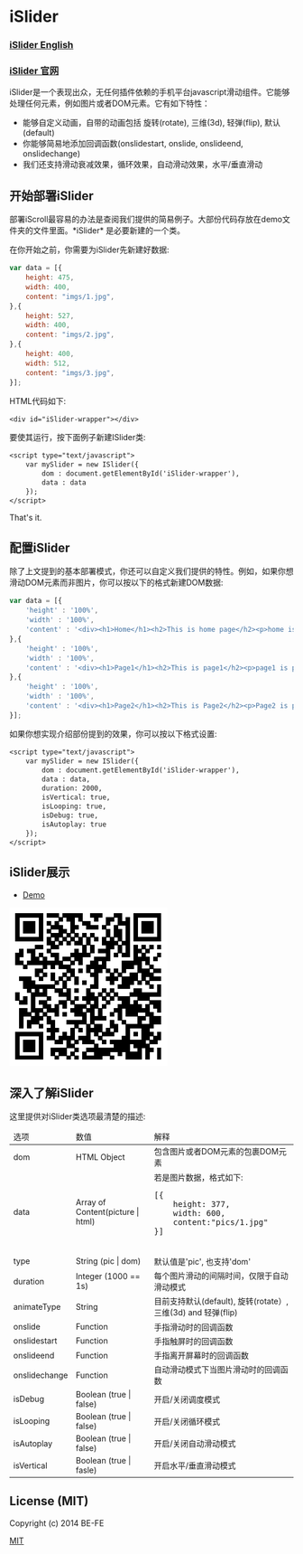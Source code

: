 <h1 id="intro">iSlider</h1>

<h3><a href="https://github.com/BE-FE/iSlider/blob/master/README_English.md">iSlider English</a></h3>
<h3><a href="http://be-fe.github.io/iSlider/">iSlider 官网</a></h3>

iSlider是一个表现出众，无任何插件依赖的手机平台javascript滑动组件。它能够处理任何元素，例如图片或者DOM元素。它有如下特性：

* 能够自定义动画，自带的动画包括 旋转(rotate), 三维(3d), 轻弹(flip), 默认(default)
* 你能够简易地添加回调函数(onslidestart, onslide, onslideend, onslidechange)
* 我们还支持滑动衰减效果，循环效果，自动滑动效果，水平/垂直滑动

<h2 id="getting-started">开始部署iSlider</h2>
部署iScroll最容易的办法是查阅我们提供的简易例子。大部份代码存放在demo文件夹的文件里面。*iSlider* 是必要新建的一个类。

在你开始之前，你需要为iSlider先新建好数据:

``` javascript
var data = [{
	height: 475,
	width: 400,
	content: "imgs/1.jpg",
},{
	height: 527,
	width: 400,
	content: "imgs/2.jpg",
},{
 	height: 400,
 	width: 512,
 	content: "imgs/3.jpg",
}];
```

HTML代码如下:
	
	<div id="iSlider-wrapper"></div>

要使其运行，按下面例子新建ISlider类: 

 	<script type="text/javascript">
    	var mySlider = new ISlider({
    		dom : document.getElementById('iSlider-wrapper'),
    		data : data
    	});
    </script>

That's it. 

<h2 id="configuration">配置iSlider</h2>
除了上文提到的基本部署模式，你还可以自定义我们提供的特性。例如，如果你想滑动DOM元素而非图片，你可以按以下的格式新建DOM数据: 

``` javascript
var data = [{
	'height' : '100%',
	'width' : '100%',
	'content' : '<div><h1>Home</h1><h2>This is home page</h2><p>home is pretty awsome</p><div>'
},{
	'height' : '100%',
	'width' : '100%',
	'content' : '<div><h1>Page1</h1><h2>This is page1</h2><p>page1 is pretty awsome</p><div>'
},{
	'height' : '100%',
	'width' : '100%',
	'content' : '<div><h1>Page2</h1><h2>This is Page2</h2><p>Page2 is pretty awsome</p><div>'
}];
```
如果你想实现介绍部份提到的效果，你可以按以下格式设置: 

	<script type="text/javascript">
    	var mySlider = new ISlider({
    		dom : document.getElementById('iSlider-wrapper'),
    		data : data,
    		duration: 2000,
		    isVertical: true,
		    isLooping: true,
		    isDebug: true,
		    isAutoplay: true
    	});
    </script>

<h2 id="demo">iSlider展示</h2>

* <a href="http://be-fe.github.io/iSlider/demo/">Demo</a>

<img src="qrcode.png"/>

<h2 id="understanding">深入了解iSlider</h2>
这里提供对iSlider类选项最清楚的描述: 
<table>
<thead>
	<tr>
		<td>选项</td>
		<td>数值</td>
		<td>解释</td>
	</tr>
</thead>
<tbody>
	<tr>
		<td>dom</td>
		<td>HTML Object</td>
		<td>包含图片或者DOM元素的包裹DOM元素</td>
	</tr>
	<tr>
		<td>data</td>
		<td>Array of Content(picture | html)</td>
		<td>若是图片数据，格式如下:
		<pre>
[{
	height: 377,
	width: 600,
	content:"pics/1.jpg"
}]
		</pre>
		</td>
	</tr>
	<tr>
		<td>type</td>
		<td>String (pic | dom)</td>
		<td>默认值是'pic', 也支持'dom'</td>
	</tr>
	<tr>
		<td>duration</td>
		<td>Integer (1000 == 1s)</td>
		<td>每个图片滑动的间隔时间，仅限于自动滑动模式</td>
	</tr>
	<tr>
        <td>animateType</td>
        <td>String</td>
        <td>目前支持默认(default), 旋转(rotate）, 三维(3d) and 轻弹(flip)</td>
    </tr>
	<tr>
		<td>onslide</td>
		<td>Function</td>
		<td>手指滑动时的回调函数</td>
	</tr>
	<tr>
		<td>onslidestart</td>
		<td>Function</td>
		<td>手指触屏时的回调函数</td>
	</tr>
	<tr>
		<td>onslideend</td>
		<td>Function</td>
		<td>手指离开屏幕时的回调函数</td>
	</tr>
	<tr>
		<td>onslidechange</td>
		<td>Function</td>
		<td>自动滑动模式下当图片滑动时的回调函数</td>
	</tr>
	<tr>
		<td>isDebug</td>
		<td>Boolean (true | false)</td>
		<td>开启/关闭调度模式</td>
	</tr>
	<tr>
		<td>isLooping</td>
		<td>Boolean (true | false)</td>
		<td>开启/关闭循环模式</td>
	</tr>
	<tr>
		<td>isAutoplay</td>
		<td>Boolean (true | false)</td>
		<td>开启/关闭自动滑动模式</td>
	</tr>
		<tr>
		<td>isVertical</td>
		<td>Boolean (true | fasle)</td>
		<td>开启水平/垂直滑动模式</td>
	</tr>
</tbody>
</table>

<h2 id="license">License (MIT)</h2>

Copyright (c) 2014 BE-FE

[MIT](https://github.com/BE-FE/iSlider/blob/master/LICENSE)

